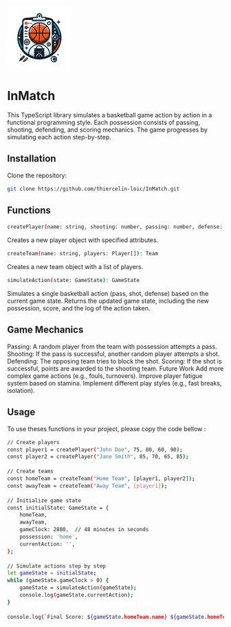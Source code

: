 <img src='./assets/logo.png' width=150/>

# InMatch

This TypeScript library simulates a basketball game action by action in a functional programming style. Each possession consists of passing, shooting, defending, and scoring mechanics. The game progresses by simulating each action step-by-step.

## Installation

Clone the repository:

```bash
git clone https://github.com/thiercelin-loic/InMatch.git
```

## Functions

```bash
createPlayer(name: string, shooting: number, passing: number, defense: number, stamina: number): Player
```

Creates a new player object with specified attributes.

```bash
createTeam(name: string, players: Player[]): Team
```

Creates a new team object with a list of players.

```bash
simulateAction(state: GameState): GameState
```

Simulates a single basketball action (pass, shot, defense) based on the current game state. Returns the updated game state, including the new possession, score, and the log of the action taken.

## Game Mechanics

Passing: A random player from the team with possession attempts a pass.
Shooting: If the pass is successful, another random player attempts a shot.
Defending: The opposing team tries to block the shot.
Scoring: If the shot is successful, points are awarded to the shooting team.
Future Work
Add more complex game actions (e.g., fouls, turnovers).
Improve player fatigue system based on stamina.
Implement different play styles (e.g., fast breaks, isolation).

## Usage

To use theses functions in your project, please copy the code bellow :

```bash
// Create players
const player1 = createPlayer("John Doe", 75, 80, 60, 90);
const player2 = createPlayer("Jane Smith", 85, 70, 65, 85);

// Create teams
const homeTeam = createTeam("Home Team", [player1, player2]);
const awayTeam = createTeam("Away Team", [player1]);

// Initialize game state
const initialState: GameState = {
    homeTeam,
    awayTeam,
    gameClock: 2880,  // 48 minutes in seconds
    possession: 'home',
    currentAction: '',
};

// Simulate actions step by step
let gameState = initialState;
while (gameState.gameClock > 0) {
    gameState = simulateAction(gameState);
    console.log(gameState.currentAction);
}

console.log(`Final Score: ${gameState.homeTeam.name} ${gameState.homeTeam.score}, ${gameState.awayTeam.name} ${gameState.awayTeam.score}`);
```
